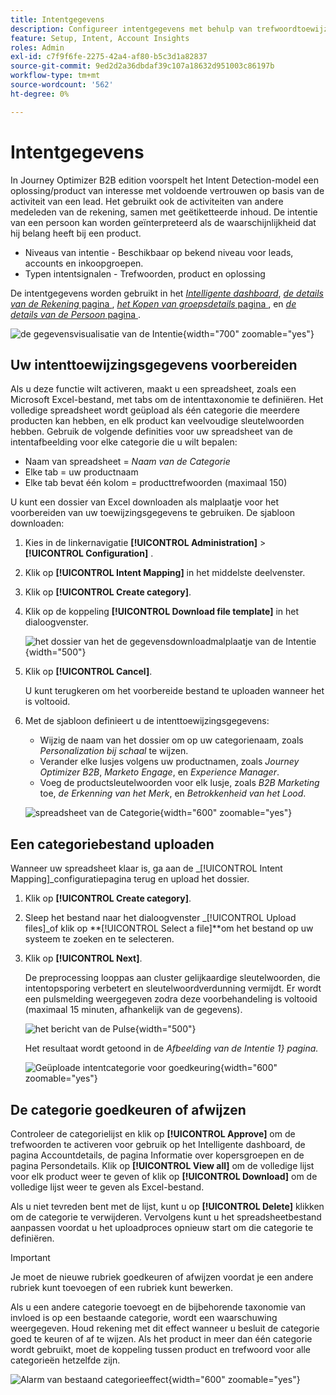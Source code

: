 ```yaml
---
title: Intentgegevens
description: Configureer intentgegevens met behulp van trefwoordtoewijzing om de interesse van klanten te voorspellen en signalen te kopen voor marketing op basis van account in Journey Optimizer B2B edition.
feature: Setup, Intent, Account Insights
roles: Admin
exl-id: c7f9f6fe-2275-42a4-af80-b5c3d1a82837
source-git-commit: 9ed2d2a36dbdaf39c107a18632d951003c86197b
workflow-type: tm+mt
source-wordcount: '562'
ht-degree: 0%

---
```


# Intentgegevens

In Journey Optimizer B2B edition voorspelt het Intent Detection-model een oplossing/product van interesse met voldoende vertrouwen op basis van de activiteit van een lead. Het gebruikt ook de activiteiten van andere medeleden van de rekening, samen met geëtiketteerde inhoud. De intentie van een persoon kan worden geïnterpreteerd als de waarschijnlijkheid dat hij belang heeft bij een product.

* Niveaus van intentie - Beschikbaar op bekend niveau voor leads, accounts en inkoopgroepen.
* Typen intentsignalen - Trefwoorden, product en oplossing

De intentgegevens worden gebruikt in het [_Intelligente dashboard_](../dashboards/intelligent-dashboard.md), [_de details van de Rekening_ pagina ](../accounts/account-details.md), [_het Kopen van groepsdetails_ pagina ](../buying-groups/buying-group-details.md), en [_de details van de Persoon_ pagina ](../accounts/person-details.md).

![ de gegevensvisualisatie van de Intentie ](../data/assets/intent-data-visualization.png){width="700" zoomable="yes"}

## Uw intenttoewijzingsgegevens voorbereiden

Als u deze functie wilt activeren, maakt u een spreadsheet, zoals een Microsoft Excel-bestand, met tabs om de intenttaxonomie te definiëren. Het volledige spreadsheet wordt geüpload als één categorie die meerdere producten kan hebben, en elk product kan veelvoudige sleutelwoorden hebben. Gebruik de volgende definities voor uw spreadsheet van de intentafbeelding voor elke categorie die u wilt bepalen:

* Naam van spreadsheet = _Naam van de Categorie_
* Elke tab = uw productnaam
* Elke tab bevat één kolom = producttrefwoorden (maximaal 150)

U kunt een dossier van Excel downloaden als malplaatje voor het voorbereiden van uw toewijzingsgegevens te gebruiken. De sjabloon downloaden:

1. Kies in de linkernavigatie **[!UICONTROL Administration]** > **[!UICONTROL Configuration]** .

1. Klik op **[!UICONTROL Intent Mapping]** in het middelste deelvenster.

1. Klik op **[!UICONTROL Create category]**.

1. Klik op de koppeling **[!UICONTROL Download file template]** in het dialoogvenster.

   ![ het dossier van het de gegevensdownloadmalplaatje van de Intentie ](./assets/intent-data-upload-files.png){width="500"}

1. Klik op **[!UICONTROL Cancel]**.

   U kunt terugkeren om het voorbereide bestand te uploaden wanneer het is voltooid.

1. Met de sjabloon definieert u de intenttoewijzingsgegevens:

   * Wijzig de naam van het dossier om op uw categorienaam, zoals _Personalization bij schaal_ te wijzen.
   * Verander elke lusjes volgens uw productnamen, zoals _Journey Optimizer B2B_, _Marketo Engage_, en _Experience Manager_.
   * Voeg de productsleutelwoorden voor elk lusje, zoals _B2B Marketing_ toe, _de Erkenning van het Merk_, en _Betrokkenheid van het Lood_.

   ![ spreadsheet van de Categorie ](./assets/intent-category-spreadsheet.png){width="600" zoomable="yes"}

## Een categoriebestand uploaden

Wanneer uw spreadsheet klaar is, ga aan de _[!UICONTROL Intent Mapping]_configuratiepagina terug en upload het dossier.

1. Klik op **[!UICONTROL Create category]**.

1. Sleep het bestand naar het dialoogvenster _[!UICONTROL Upload files]_of klik op **[!UICONTROL Select a file]**om het bestand op uw systeem te zoeken en te selecteren.

1. Klik op **[!UICONTROL Next]**.

   De preprocessing looppas aan cluster gelijkaardige sleutelwoorden, die intentopsporing verbetert en sleutelwoordverdunning vermijdt. Er wordt een pulsmelding weergegeven zodra deze voorbehandeling is voltooid (maximaal 15 minuten, afhankelijk van de gegevens).

   ![ het bericht van de Pulse ](./assets/intent-data-upload-files-pre-process.png){width="500"}

   Het resultaat wordt getoond in de _Afbeelding van de Intentie 1} pagina._

   ![ Geüploade intentcategorie voor goedkeuring ](./assets/intent-data-category-approve.png){width="600" zoomable="yes"}

## De categorie goedkeuren of afwijzen

Controleer de categorielijst en klik op **[!UICONTROL Approve]** om de trefwoorden te activeren voor gebruik op het Intelligente dashboard, de pagina Accountdetails, de pagina Informatie over kopersgroepen en de pagina Persondetails. Klik op **[!UICONTROL View all]** om de volledige lijst voor elk product weer te geven of klik op **[!UICONTROL Download]** om de volledige lijst weer te geven als Excel-bestand.

Als u niet tevreden bent met de lijst, kunt u op **[!UICONTROL Delete]** klikken om de categorie te verwijderen. Vervolgens kunt u het spreadsheetbestand aanpassen voordat u het uploadproces opnieuw start om die categorie te definiëren.

>[!IMPORTANT]
>
>Je moet de nieuwe rubriek goedkeuren of afwijzen voordat je een andere rubriek kunt toevoegen of een rubriek kunt bewerken.

Als u een andere categorie toevoegt en de bijbehorende taxonomie van invloed is op een bestaande categorie, wordt een waarschuwing weergegeven. Houd rekening met dit effect wanneer u besluit de categorie goed te keuren of af te wijzen. Als het product in meer dan één categorie wordt gebruikt, moet de koppeling tussen product en trefwoord voor alle categorieën hetzelfde zijn.

![ Alarm van bestaand categorieeffect ](./assets/intent-data-category-overlap.png){width="600" zoomable="yes"}
